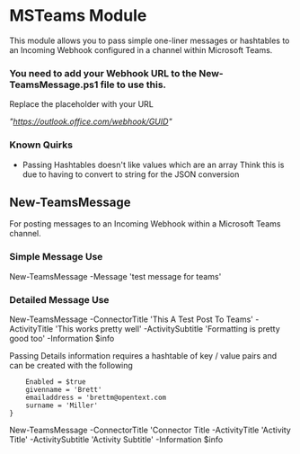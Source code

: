 # MSTeams Module

This module allows you to pass simple one-liner messages or hashtables to an Incoming Webhook configured in a channel within Microsoft Teams.

### You need to add your Webhook URL to the New-TeamsMessage.ps1 file to use this.
Replace the placeholder with your URL

*"https://outlook.office.com/webhook/GUID"*

### Known Quirks

* Passing Hashtables doesn't like values which are an array
   Think this is due to having to convert to string for the JSON conversion
## New-TeamsMessage
For posting messages to an Incoming Webhook within a Microsoft Teams channel.

### Simple Message Use
New-TeamsMessage -Message 'test message for teams'

### Detailed Message Use
New-TeamsMessage -ConnectorTitle 'This A Test Post To Teams' -ActivityTitle 'This works pretty well' -ActivitySubtitle 'Formatting is pretty good too' -Information $info

Passing Details information requires a hashtable of key / value pairs and can be created with the following

```$info = @{
    Enabled = $true
    givenname = 'Brett'
    emailaddress = 'brettm@opentext.com
    surname = 'Miller'
}

```
New-TeamsMessage -ConnectorTitle 'Connector Title -ActivityTitle 'Activity Title' -ActivitySubtitle 'Activity Subtitle' -Information $info
